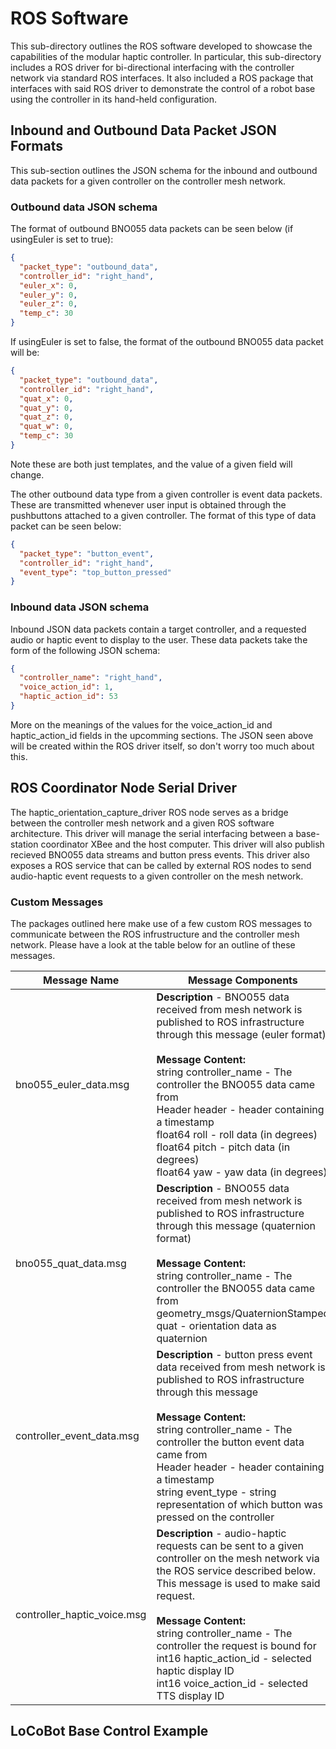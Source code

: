 # ROS Software
This sub-directory outlines the ROS software developed to showcase the capabilities of the modular haptic controller. In particular, this sub-directory includes a ROS driver for bi-directional interfacing with the controller network via standard ROS interfaces. It also included a ROS package that interfaces with said ROS driver to demonstrate the control of a robot base using the controller in its hand-held configuration. 

## Inbound and Outbound Data Packet JSON Formats
This sub-section outlines the JSON schema for the inbound and outbound data packets for a given controller on the controller mesh network.

### Outbound data JSON schema
The format of outbound BNO055 data packets can be seen below (if usingEuler is set to true):
```JSON
{
  "packet_type": "outbound_data",
  "controller_id": "right_hand",
  "euler_x": 0,
  "euler_y": 0,
  "euler_z": 0,
  "temp_c": 30
}
```

If usingEuler is set to false, the format of the outbound BNO055 data packet will be:
```JSON
{
  "packet_type": "outbound_data",
  "controller_id": "right_hand",
  "quat_x": 0,
  "quat_y": 0,
  "quat_z": 0,
  "quat_w": 0,
  "temp_c": 30
}
```

Note these are both just templates, and the value of a given field will change.

The other outbound data type from a given controller is event data packets. These are transmitted whenever user input is obtained through the pushbuttons attached to a given controller. The format of this type of data packet can be seen below:
```JSON
{
  "packet_type": "button_event",
  "controller_id": "right_hand",
  "event_type": "top_button_pressed"
}
```

### Inbound data JSON schema
Inbound JSON data packets contain a target controller, and a requested audio or haptic event to display to the user. These data packets take the form of the following JSON schema:

```JSON
{
  "controller_name": "right_hand",
  "voice_action_id": 1,
  "haptic_action_id": 53
}
```

More on the meanings of the values for the voice\_action\_id and haptic\_action\_id fields in the upcomming sections. The JSON seen above will be created within the ROS driver itself, so don't worry too much about this.

## ROS Coordinator Node Serial Driver
The haptic\_orientation\_capture\_driver ROS node serves as a bridge between the controller mesh network and a given ROS software architecture. This driver will manage the serial interfacing between a base-station coordinator XBee and the host computer. This driver will also publish recieved BNO055 data streams and button press events. This driver also exposes a ROS service that can be called by external ROS nodes to send audio-haptic event requests to a given controller on the mesh network. 

### Custom Messages
The packages outlined here make use of a few custom ROS messages to communicate between the ROS infrustructure and the controller mesh network. Please have a look at the table below for an outline of these messages.

| Message Name                | Message Components                                                                                                                                                                                                                                                                                                                                                                                             |
|-----------------------------|----------------------------------------------------------------------------------------------------------------------------------------------------------------------------------------------------------------------------------------------------------------------------------------------------------------------------------------------------------------------------------------------------------------|
| bno055_euler_data.msg       | **Description** - BNO055 data received from mesh network is published to ROS infrastructure through this message (euler format) <br><br>**Message Content:**<br>string controller\_name - The controller the BNO055 data came from<br>Header header - header containing a timestamp<br>float64 roll - roll data (in degrees)<br>float64 pitch - pitch data (in degrees)<br>float64 yaw - yaw data (in degrees) |
| bno055_quat_data.msg        | **Description** - BNO055 data received from mesh network is published to ROS infrastructure through this message (quaternion format)<br><br>**Message Content:**<br>string controller\_name - The controller the BNO055 data came from<br>geometry_msgs/QuaternionStamped quat - orientation data as quaternion                                                                                                |
| controller_event_data.msg   | **Description** - button press event data received from mesh network is published to ROS infrastructure through this message<br><br>**Message Content:**<br>string controller\_name - The controller the button event data came from<br>Header header - header containing a timestamp<br>string event_type - string representation of which button was pressed on the controller                               |
| controller_haptic_voice.msg | **Description** - audio-haptic requests can be sent to a given controller on the mesh network via the ROS service described below. <br>This message is used to make said request.<br><br>**Message Content:**<br>string controller\_name - The controller the request is bound for<br>int16 haptic_action_id - selected haptic display ID<br>int16 voice_action_id - selected TTS display ID                   |

## LoCoBot Base Control Example
